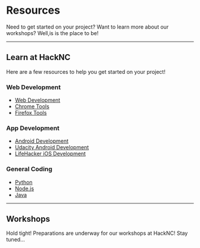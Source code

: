 
# Resources
Need to get started on your project? Want to learn more about our workshops? Well,is is the place to be!

---

## Learn at HackNC
Here are a few resources to help you get started on your project!

### Web Development

* [Web Development](http://modernweb.com/2014/07/16/getting-started-modern-web-development/)
* [Chrome Tools](https://developer.chrome.com/devtools)
* [Firefox Tools](https://developer.mozilla.org/en-US/docs/Web/Guide)

### App Development
* [Android Development](https://developer.android.com/training/index.html)
* [Udacity Android Development](https://www.udacity.com/course/developing-android-apps--ud853)
* [LifeHacker iOS Development](http://lifehacker.com/i-want-to-write-ios-apps-where-do-i-start-1644802175)

### General Coding
* [Python](http://docs.python-guide.org/en/latest/intro/learning)
* [Node.js](http://blog.modulus.io/absolute-beginners-guide-to-nodejs)
* [Java](http://www.javaworld.com/article/2076075/learn-java/core-java-learn-java-from-the-ground-up.html)

---

## Workshops
Hold tight! Preparations are underway for our workshops at HackNC! Stay tuned...